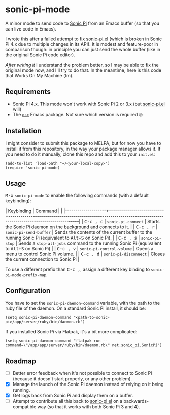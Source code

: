 # sonic-pi-mode

A minor mode to send code to [Sonic Pi](https://sonic-pi.net/) from an Emacs
buffer (so that you can live code in Emacs).

I wrote this after a failed attempt to fix
[sonic-pi.el](https://github.com/repl-electric/sonic-pi.el) (which is broken in
Sonic Pi 4.x due to multiple changes in its API). It is modest and feature-poor
in comparison though: in principle you can just send the whole buffer (like in
the original Sonic Pi code editor).

_After writing it_ I understand the problem better, so I may be able to fix the
original mode now, and I'll try to do that. In the meantime, here is this code
that Works On My Machine (tm).

## Requirements

* Sonic Pi 4.x. This mode won't work with Sonic Pi 2 or 3.x (but [sonic-pi.el](https://github.com/repl-electric/sonic-pi.el) will)
* The [`osc`](https://elpa.gnu.org/packages/osc.html) Emacs package. Not sure which version is required 🙄

## Installation

I might consider to submit this package to MELPA, but for now you have to install it from this repository, in the way your package manager allows it. If you need to do it manually, clone this repo and add this to your `init.el`:

```elisp
(add-to-list 'load-path "~/<your-local-copy>")
(require 'sonic-pi-mode)
```

## Usage

<kbd>M-x</kbd> `sonic-pi-mode` to enable the following commands (with a default keybinding):

| Keybinding         | Command                   |                                                                                                                |
|--------------------+---------------------------+----------------------------------------------------------------------------------------------------------------|
| <kbd>C-c , c</kbd> | `sonic-pi-connect`        | Starts the Sonic Pi daemon on the background and connects to it.                                               |
| <kbd>C-c , r</kbd> | `sonic-pi-send-buffer`    | Sends the contents of the current buffer to the running Sonic Pi (equivalent to <kbd>Alt+S</kbd> on Sonic Pi). |
| <kbd>C-c , s</kbd> | `sonic-pi-stop`           | Sends a `stop-all-jobs` command to the running Sonic Pi (equivalent to <kbd>Alt+S</kbd> on Sonic Pi)           |
| <kbd>C-c , v</kbd> | `sonic-pi-control-volume` | Opens a menu to control Sonic Pi volume.                                                                       |
| <kbd>C-c , d</kbd> | `sonic-pi-disconnect`     | Closes the current connection to Sonic Pi                                                                      |

To use a different prefix than <kbd>C-c ,</kbd>, assign a different key binding to `sonic-pi-mode-prefix-map`.

## Configuration

You have to set the `sonic-pi-daemon-command` variable, with the path to the ruby file of the daemon. On a standard Sonic Pi install, it should be:

```elisp
(setq sonic-pi-daemon-command "<path-to-sonic-pi>/app/server/ruby/bin/daemon.rb")
```

If you installed Sonic Pi via Flatpak, it's a bit more complicated:

```elisp
(setq sonic-pi-daemon-command "flatpak run --command=\"/app/app/server/ruby/bin/daemon.rb\" net.sonic_pi.SonicPi")
```

## Roadmap

- [ ] Better error feedback when it's not possible to connect to Sonic Pi (because it doesn't start properly, or any other problem).
- [x] Manage the launch of the Sonic Pi daemon instead of relying on it being running.
- [x] Get logs back from Sonic Pi and display them on a buffer.
- [ ] Attempt to contribute all this back to [sonic-pi.el](https://github.com/repl-electric/sonic-pi.el) on a backwards-compatible way (so that it works with both Sonic Pi 3 and 4).
